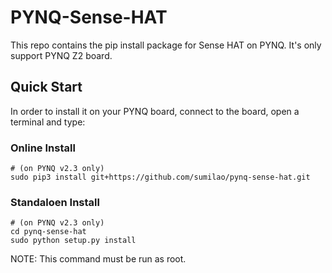 # PYNQ-Sense-HAT

This repo contains the pip install package for Sense HAT on PYNQ. It's only support PYNQ Z2 board.

## Quick Start

In order to install it on your PYNQ board, connect to the board, open a terminal and type:

### Online Install
```shell
# (on PYNQ v2.3 only)
sudo pip3 install git+https://github.com/sumilao/pynq-sense-hat.git
```
### Standaloen Install
```shell
# (on PYNQ v2.3 only)
cd pynq-sense-hat
sudo python setup.py install
```

NOTE: This command must be run as root.